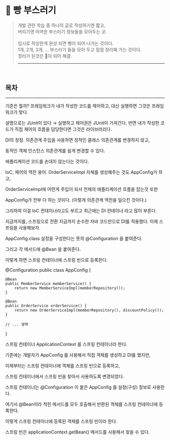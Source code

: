 # 🍞 빵 부스러기
>개발 관련 학습 중 하나의 글로 작성하기엔 짧고, <br/>
>버리기엔 아까운 부스러기 정보들을 모아두는 곳. <br/> <br/>
>임시로 작성한게 완성 되면 빵이 되어 나가는 것이다. <br/> 
>1개, 2개, 3개, ... 부스러기 들을 모아 두고 점점 정리해 가는 것이다. <br/>
>정리가 된것은 🍞이 되어 해결.
> ***



<br/>

## 목차


---



기준은 뭘까?
프레임워크가 내가 작성한 코드를 제어하고, 대신 실행하면 그것은 프레임워크가 맞다.

설명으로는 JUnit이 있다 → 실행하고 제어권은 JUnit이 가져간다.
반면 내가 작성한 코드가 직접 제어의 흐름을 담당한다면 그것은 라이브러리다.




DI의 장점.
의존관계 주입을 사용하면 정적인 클래스 의존관계를 변경하지 않고,

동적인 객체 인스턴스 의존관계를 쉽게 변경할 수 있다.

애플리케이션 코드를 손대지 않는다는 것이다.



IoC, 제어의 역전 용어.
OrderServiceImpl 자체를 생성해주는 것도 AppConfig가 하고,

OrderServiceImpl에 어떤게 주입이 되서 전체의 애플리케이션 흐름을 잡는것 또한

AppConfig가 전부 다 하는 것이다. (이렇게 의존관계 역전을 일으킨 것이다.)


그리하여 이걸 IoC 컨테이너라고도 부르고 최근에는 DI 컨테이너 라고 많이 부른다.




지금까지를, 스프링으로 전환
지금까지 순수한 자바 코드만으로 DI를 적용했다. 이제 스프링을 사용해보자.

AppConfig.class 설정을 구성한다는 뜻의 @Configuration 을 붙여준다.


그리고 각 메서드에 @Bean 을 붙여준다.

이렇게 하면 스프링 컨테이너에 스프링 빈으로 등록한다.

@Configuration
public class AppConfig {
    
    @Bean
    public MemberService memberService() {
        return new MemberServiceImpl(memberRepository());
    }

    @Bean
    public OrderService orderService() {
        return new OrderServiceImpl(memberRepository(), discountPolicy());
    }

    // ... 생략
}



스프링 컨테이너
ApplicationContext 를 스프링 컨테이너라 한다.

기존에는 개발자가 AppConfig 를 사용해서 직접 객체를 생성하고 DI를 했지만,

이제부터는 스프링 컨테이너에 객체를 스프링 빈으로 등록하고,

스프링 컨테이너에서 스프링 빈을 찾아서 사용하도록 변경되었다.

스프링 컨테이너는 @Configuration 이 붙은 AppConfig 를 설정(구성) 정보로 사용한다.

여기서 @Bean이라 적힌 메서드를 모두 호출해서 반환된 객체를 스프링 컨테이너에 등록한다.

이렇게 스프링 컨테이너에 등록된 객체를 스프링 빈이라 한다.

스프링 빈은 applicationContext.getBean() 메서드를 사용해서 찾을 수 있다.

